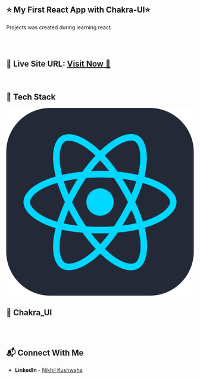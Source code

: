 ## ⭐ My First React App  with Chakra-UI⭐
Projects was created during learning react.

<br>
<br>

## 📌 **Live Site URL:** <a href="https://firstreact-noykoxm4o-dashnikhil.vercel.app/#home">**Visit Now** 🚀</a>

<br>

## 📌 Tech Stack

![REACT](https://raw.githubusercontent.com/tandpfun/skill-icons/main/icons/React-Dark.svg)
## 📌 Chakra_UI
<br>
<br>

## 📬 Connect With Me

- **LinkedIn** - [Nikhil Kushwaha](https://www.linkedin.com/in/nikhil-kushwaha-275a72207/)

